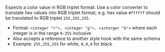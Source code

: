 Expects a color value in RGB triplet format. Use a color converter to translate hex values into RGB triplet format, e.g. hex value `#ffffff` should be translated to RGB triplet `255,255,255`.

- Format: `<integer "r">, <integer "g">, <interger "b">` where each integer is in the range `0-255` inclusive
- Also accepts a reference to another style hook with the same schema
- Example: `255,255,255` for white, `0,0,0` for black
